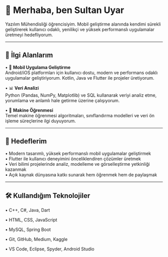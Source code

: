 # 👋 Merhaba, ben Sultan Uyar

Yazılım Mühendisliği öğrencisiyim. Mobil geliştirme alanında kendimi sürekli geliştirerek kullanıcı odaklı, yenilikçi ve yüksek performanslı uygulamalar üretmeyi hedefliyorum.

---

## 🎯 İlgi Alanlarım

• 📱 **Mobil Uygulama Geliştirme**  
Android/iOS platformları için kullanıcı dostu, modern ve performans odaklı uygulamalar geliştiriyorum. Kotlin, Java ve Flutter ile projeler üretiyorum.

• 📊 **Veri Analizi**  
Python (Pandas, NumPy, Matplotlib) ve SQL kullanarak veriyi analiz etme, yorumlama ve anlamlı hale getirme üzerine çalışıyorum.

• 🧠 **Makine Öğrenmesi**  
Temel makine öğrenmesi algoritmaları, sınıflandırma modelleri ve veri ön işleme süreçlerine ilgi duyuyorum.

---

## 🚀 Hedeflerim

• Modern tasarımlı, yüksek performanslı mobil uygulamalar geliştirmek  
• Flutter ile kullanıcı deneyimini önceliklendiren çözümler üretmek  
• Veri bilimi projelerinde analiz, modelleme ve görselleştirme yetkinliği kazanmak  
• Açık kaynak dünyasına katkı sunarak hem öğrenmek hem de paylaşmak

---

## 🛠️ Kullandığım Teknolojiler

• C++, C#, Java, Dart  

• HTML, CSS, JavaScript  

• MySQL, Spring Boot  

• Git, GitHub, Medium, Kaggle  

• VS Code, Eclipse, Spyder, Android Studio
